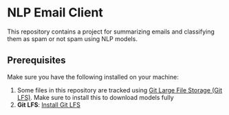 # NLP Email Client

This repository contains a project for summarizing emails and classifying them as spam or not spam using NLP models. 

## Prerequisites

Make sure you have the following installed on your machine:

1. Some files in this repository are tracked using [Git Large File Storage (Git LFS)](https://git-lfs.github.com). Make sure to install this to download models fully
2. **Git LFS**: [Install Git LFS](https://git-lfs.github.com)

